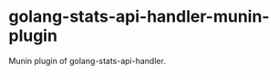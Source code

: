 golang-stats-api-handler-munin-plugin
=====================================

Munin plugin of golang-stats-api-handler.
